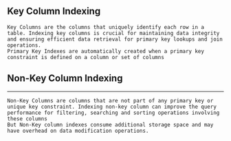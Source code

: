 ## Key Column Indexing
    Key Columns are the columns that uniquely identify each row in a table. Indexing key columns is crucial for maintaining data integrity
    and ensuring efficient data retrieval for primary key lookups and join operations.
    Primary Key Indexes are automatically created when a primary key constraint is defined on a column or set of columns

## Non-Key Column Indexing
-----------------------
    Non-Key Columns are columns that are not part of any primary key or unique key constraint. Indexing non-key column can improve the query
    performance for filtering, searching and sorting operations involving these columns
    But Non-Key column indexes consume additional storage space and may have overhead on data modification operations.

